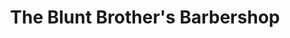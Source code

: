 ---
title: "The Blunt Brother's Barbershop"
url: /roper/the-blunt-brothers-barbershop/
shop: Friseur
---